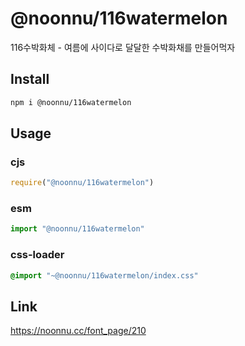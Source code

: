 # @noonnu/116watermelon
116수박화체 - 여름에 사이다로 달달한 수박화채를 만들어먹자

## Install
```sh
npm i @noonnu/116watermelon
```
## Usage
### cjs
```js
require("@noonnu/116watermelon")
```
### esm
```js
import "@noonnu/116watermelon"
```
### css-loader
```css
@import "~@noonnu/116watermelon/index.css"
```

## Link
https://noonnu.cc/font_page/210